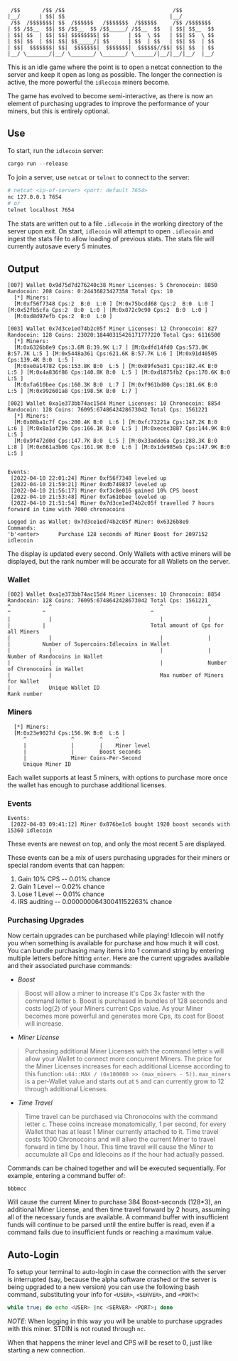 ```
 /$$       /$$ /$$                                  /$$
|__/      | $$| $$                                 |__/
 /$$  /$$$$$$$| $$  /$$$$$$   /$$$$$$$  /$$$$$$     /$$ /$$$$$$$
| $$ /$$__  $$| $$ /$$__  $$ /$$_____/ /$$__  $$   | $$| $$__  $$
| $$| $$  | $$| $$| $$$$$$$$| $$      | $$  \ $$   | $$| $$  \ $$
| $$| $$  | $$| $$| $$_____/| $$      | $$  | $$   | $$| $$  | $$
| $$|  $$$$$$$| $$|  $$$$$$$|  $$$$$$$|  $$$$$$//$$| $$| $$  | $$
|__/ \_______/|__/ \_______/ \_______/ \______/|__/|__/|__/  |__/
```

This is an idle game where the point is to open a netcat connection to the server and keep it open as long as possible. The longer the connection is active, the more powerful the `idlecoin` miners become.

The game has evolved to become semi-interactive, as there is now an element of purchasing upgrades to improve the performance of your miners, but this is entirely optional.

## Use

To start, run the `idlecoin` server:
```rust
cargo run --release
```

To join a server, use `netcat` or `telnet` to connect to the server:
```bash
# netcat <ip-of-server> <port: default 7654>
nc 127.0.0.1 7654
# or
telnet localhost 7654
```

The stats are written out to a file `.idlecoin` in the working directory of the server upon exit. On start, `idlecoin` will attempt to open `.idlecoin` and ingest the stats file to allow loading of previous stats. The stats file will currently autosave every 5 minutes.

## Output

```
[007] Wallet 0x9d75d7d276240c38 Miner Licenses: 5 Chronocoin: 8850 Randocoin: 208 Coins: 0:24436823427358 Total Cps: 10
  [*] Miners:
  [M:0xf56f7348 Cps:2  B:0  L:0 ] [M:0x75bcdd68 Cps:2  B:0  L:0 ] [M:0x52fb5cfa Cps:2  B:0  L:0 ] [M:0x872c9c90 Cps:2  B:0  L:0 ]
  [M:0xd8d97efb Cps:2  B:0  L:0 ]

[003] Wallet 0x7d3ce1ed74b2c05f Miner Licenses: 12 Chronocoin: 827 Randocoin: 128 Coins: 23020:18440315426171777220 Total Cps: 6116500
  [*] Miners:
  [M:0x6326b8e9 Cps:3.6M B:39.9K L:7 ] [M:0xdfd14fd0 Cps:573.0K B:57.7K L:5 ] [M:0x5448a361 Cps:621.6K B:57.7K L:6 ] [M:0x91d40505 Cps:139.4K B:0  L:5 ]
  [M:0xe0a14782 Cps:153.8K B:0  L:5 ] [M:0x89fe5e31 Cps:182.4K B:0  L:5 ] [M:0x4a836f86 Cps:140.8K B:0  L:5 ] [M:0xd1875fb2 Cps:170.6K B:0  L:5 ]
  [M:0xfa610bee Cps:160.3K B:0  L:7 ] [M:0xf961bd80 Cps:181.6K B:0  L:5 ] [M:0x992601a8 Cps:198.5K B:0  L:7 ]

[002] Wallet 0xa1e373bb74ac15d4 Miner Licenses: 10 Chronocoin: 8854 Randocoin: 128 Coins: 76095:6748642428673042 Total Cps: 1561221
  [*] Miners:
  [M:0x08ba1c7f Cps:200.4K B:0  L:6 ] [M:0xfc73221a Cps:147.2K B:0  L:6 ] [M:0x8a1af29b Cps:166.1K B:0  L:5 ] [M:0xecec3887 Cps:144.9K B:0  L:5 ]
  [M:0x9f472d0d Cps:147.7K B:0  L:5 ] [M:0x33adde6a Cps:288.3K B:0  L:8 ] [M:0x661a3b06 Cps:161.9K B:0  L:6 ] [M:0x1de985eb Cps:147.9K B:0  L:5 ]


Events:
 [2022-04-10 22:01:24] Miner 0xf56f7348 leveled up
 [2022-04-10 21:59:21] Miner 0xdb749837 leveled up
 [2022-04-10 21:56:17] Miner 0xf3c8e016 gained 10% CPS boost
 [2022-04-10 21:53:48] Miner 0xfa610bee leveled up
 [2022-04-10 21:51:54] Miner 0x7d3ce1ed74b2c05f travelled 7 hours forward in time with 7000 chronocoins

Logged in as Wallet: 0x7d3ce1ed74b2c05f Miner: 0x6326b8e9
Commands:
'b'<enter>      Purchase 128 seconds of Miner Boost for 2097152 idlecoin
```

The display is updated every second. Only Wallets with active miners will be displayed, but the rank number will be accurate for all Wallets on the server.

### Wallet

```
[002] Wallet 0xa1e373bb74ac15d4 Miner Licenses: 10 Chronocoin: 8854 Randocoin: 128 Coins: 76095:6748642428673042 Total Cps: 1561221
^            ^                                  ^              ^               ^          ^                                 ^
|            |                                  |              |               |          |                                 Total amount of Cps for all Miners
|            |                                  |              |               |          Number of Supercoins:Idlecoins in Wallet
|            |                                  |              |               Number of Randocoins in Wallet
|            |                                  |              Number of Chronocoins in Wallet
|            |                                  Max number of Miners for Wallet
|            Unique Wallet ID
Rank number
```

### Miners

```
  [*] Miners:
  [M:0x23e9027d Cps:156.9K B:0  L:6 ]
     ^              ^        ^    ^
     |              |        |    Miner level
     |              |        Boost seconds
     |              Miner Coins-Per-Second
     Unique Miner ID
```

Each wallet supports at least 5 miners, with options to purchase more once the wallet has enough to purchase additional licenses.

### Events

```
Events:
 [2022-04-03 09:41:12] Miner 0x876be1c6 bought 1920 boost seconds with 15360 idlecoin
```

These events are newest on top, and only the most recent 5 are displayed.

These events can be a mix of users purchasing upgrades for their miners or special random events that can happen:

1. Gain 10% CPS -- 0.01% chance
1. Gain 1 Level -- 0.02% chance
1. Lose 1 Level -- 0.01% chance
1. IRS auditing -- 0.00000006430041152263% chance

### Purchasing Upgrades

Now certain upgrades can be purchased while playing! Idlecoin will notify you when something is available for purchase and how much it will cost. You can bundle purchasing many items into 1 command string by entering multiple letters before hitting `enter`. Here are the current upgrades available and their associated purchase commands:

* *Boost*
> Boost will allow a miner to increase it's Cps 3x faster with the command letter `b`. Boost is purchased in bundles of 128 seconds and costs log(2) of your Miners current Cps value. As your Miner becomes more powerful and generates more Cps, its cost for Boost will increase.

* *Miner License*
> Purchasing additional Miner Licenses with the command letter `m` will allow your Wallet to connect more concurrent Miners. The price for the Miner Licenses increases for each additional License according to this function: `u64::MAX / (0x100000 >> (max_miners - 5))`. `max_miners` is a per-Wallet value and starts out at `5` and can currently grow to 12 through additional Licenses.

* *Time Travel*
> Time travel can be purchased via Chronocoins with the command letter `c`. These coins increase monatomically, 1 per second, for every Wallet that has at least 1 Miner currently attached to it. Time travel costs 1000 Chronocoins and will allwo the current Miner to travel forward in time by 1 hour. This time travel will cause the Miner to accumulate all Cps and Idlecoins as if the hour had actually passed.

Commands can be chained together and will be executed sequentially. For example, entering a command buffer of:
```
bbbmcc
```
Will cause the current Miner to purchase 384 Boost-seconds (128*3), an additional Miner License, and then time travel forward by 2 hours, assuming all of the necessary funds are available. A command buffer with insufficient funds will continue to be parsed until the entire buffer is read, even if a command fails due to insufficient funds or reaching a maximum value.

## Auto-Login

To setup your terminal to auto-login in case the connection with the server is interrupted (say, because the alpha software crashed or the server is being upgraded to a new version) you can use the following bash command, substituting your info for `<USER>`, `<SERVER>`, and `<PORT>`:
```bash
while true; do echo <USER> |nc <SERVER> <PORT>; done
```

*NOTE*: When logging in this way you will be unable to purchase upgrades with this miner. STDIN is not routed through `nc`.

When that happens the miner level and CPS will be reset to 0, just like starting a new connection.

